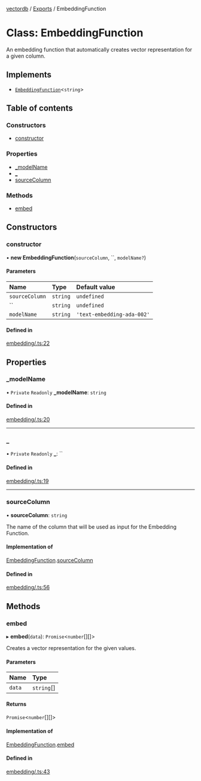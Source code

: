 [vectordb](../README.md) / [Exports](../modules.md) / EmbeddingFunction

# Class: EmbeddingFunction

An embedding function that automatically creates vector representation for a given column.

## Implements

- [`EmbeddingFunction`](../interfaces/EmbeddingFunction.md)\<`string`\>

## Table of contents

### Constructors

- [constructor](EmbeddingFunction.md#constructor)

### Properties

- [\_modelName](EmbeddingFunction.md#_modelname)
- [\_](EmbeddingFunction.md#_)
- [sourceColumn](EmbeddingFunction.md#sourcecolumn)

### Methods

- [embed](EmbeddingFunction.md#embed)

## Constructors

### constructor

• **new EmbeddingFunction**(`sourceColumn`, ``, `modelName?`)

#### Parameters

| Name | Type | Default value |
| :------ | :------ | :------ |
| `sourceColumn` | `string` | `undefined` |
| `` | `string` | `undefined` |
| `modelName` | `string` | `'text-embedding-ada-002'` |

#### Defined in

[embedding/.ts:22](https://github.com/lancedb/lancedb/blob/92179835/node/src/embedding/.ts#L22)

## Properties

### \_modelName

• `Private` `Readonly` **\_modelName**: `string`

#### Defined in

[embedding/.ts:20](https://github.com/lancedb/lancedb/blob/92179835/node/src/embedding/.ts#L20)

___

### \_

• `Private` `Readonly` **\_**: ``

#### Defined in

[embedding/.ts:19](https://github.com/lancedb/lancedb/blob/92179835/node/src/embedding/.ts#L19)

___

### sourceColumn

• **sourceColumn**: `string`

The name of the column that will be used as input for the Embedding Function.

#### Implementation of

[EmbeddingFunction](../interfaces/EmbeddingFunction.md).[sourceColumn](../interfaces/EmbeddingFunction.md#sourcecolumn)

#### Defined in

[embedding/.ts:56](https://github.com/lancedb/lancedb/blob/92179835/node/src/embedding/.ts#L56)

## Methods

### embed

▸ **embed**(`data`): `Promise`\<`number`[][]\>

Creates a vector representation for the given values.

#### Parameters

| Name | Type |
| :------ | :------ |
| `data` | `string`[] |

#### Returns

`Promise`\<`number`[][]\>

#### Implementation of

[EmbeddingFunction](../interfaces/EmbeddingFunction.md).[embed](../interfaces/EmbeddingFunction.md#embed)

#### Defined in

[embedding/.ts:43](https://github.com/lancedb/lancedb/blob/92179835/node/src/embedding/.ts#L43)
